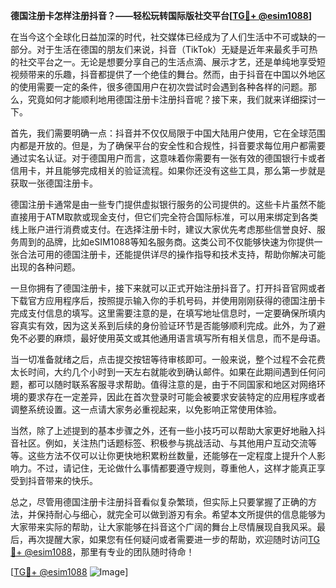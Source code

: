 **德国注册卡怎样注册抖音？——轻松玩转国际版社交平台[[TG💪+ @esim1088](https://t.me/s/esim1088)]**

在当今这个全球化日益加深的时代，社交媒体已经成为了人们生活中不可或缺的一部分。对于生活在德国的朋友们来说，抖音（TikTok）无疑是近年来最炙手可热的社交平台之一。无论是想要分享自己的生活点滴、展示才艺，还是单纯地享受短视频带来的乐趣，抖音都提供了一个绝佳的舞台。然而，由于抖音在中国以外地区的使用需要一定的条件，很多德国用户在初次尝试时会遇到各种各样的问题。那么，究竟如何才能顺利地用德国注册卡注册抖音呢？接下来，我们就来详细探讨一下。

首先，我们需要明确一点：抖音并不仅仅局限于中国大陆用户使用，它在全球范围内都是开放的。但是，为了确保平台的安全性和合规性，抖音要求每位用户都需要通过实名认证。对于德国用户而言，这意味着你需要有一张有效的德国银行卡或者信用卡，并且能够完成相关的验证流程。如果你还没有这些工具，那么第一步就是获取一张德国注册卡。

德国注册卡通常是由一些专门提供虚拟银行服务的公司提供的。这些卡片虽然不能直接用于ATM取款或现金支付，但它们完全符合国际标准，可以用来绑定到各类线上账户进行消费或支付。在选择注册卡时，建议大家优先考虑那些信誉良好、服务周到的品牌，比如eSIM1088等知名服务商。这类公司不仅能够快速为你提供一张合法可用的德国注册卡，还能提供详尽的操作指导和技术支持，帮助你解决可能出现的各种问题。

一旦你拥有了德国注册卡，接下来就可以正式开始注册抖音了。打开抖音官网或者下载官方应用程序后，按照提示输入你的手机号码，并使用刚刚获得的德国注册卡完成支付信息的填写。这里需要注意的是，在填写地址信息时，一定要确保所填内容真实有效，因为这关系到后续的身份验证环节是否能够顺利完成。此外，为了避免不必要的麻烦，最好使用英文或其他通用语言填写所有相关信息，而不是母语。

当一切准备就绪之后，点击提交按钮等待审核即可。一般来说，整个过程不会花费太长时间，大约几个小时到一天左右就能收到确认邮件。如果在此期间遇到任何问题，都可以随时联系客服寻求帮助。值得注意的是，由于不同国家和地区对网络环境的要求存在一定差异，因此在首次登录时可能会被要求安装特定的应用程序或者调整系统设置。这一点请大家务必重视起来，以免影响正常使用体验。

当然，除了上述提到的基本步骤之外，还有一些小技巧可以帮助大家更好地融入抖音社区。例如，关注热门话题标签、积极参与挑战活动、与其他用户互动交流等等。这些方法不仅可以让你更快地积累粉丝数量，还能够在一定程度上提升个人影响力。不过，请记住，无论做什么事情都要遵守规则，尊重他人，这样才能真正享受到抖音带来的快乐。

总之，尽管用德国注册卡注册抖音看似复杂繁琐，但实际上只要掌握了正确的方法，并保持耐心与细心，就完全可以做到游刃有余。希望本文所提供的信息能够为大家带来实际的帮助，让大家能够在抖音这个广阔的舞台上尽情展现自我风采。最后，再次提醒大家，如果您有任何疑问或者需要进一步的帮助，欢迎随时访问[TG💪+ @esim1088](https://t.me/s/esim1088)，那里有专业的团队随时待命！

[[TG💪+ @esim1088](https://t.me/s/esim1088) ![Image](https://i.postimg.cc/4NQfJmqS/Snipaste-2025-05-13-00-14-12.png)]